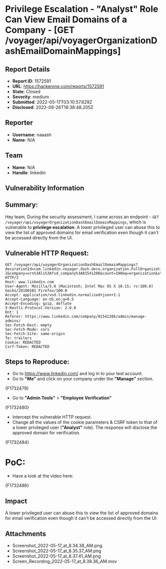 # Privilege Escalation - "Analyst" Role Can View Email Domains of a Company - [GET /voyager/api/voyagerOrganizationDashEmailDomainMappings]

## Report Details
- **Report ID**: 1572591
- **URL**: https://hackerone.com/reports/1572591
- **State**: Closed
- **Severity**: medium
- **Submitted**: 2022-05-17T03:10:57.629Z
- **Disclosed**: 2022-08-26T18:38:48.205Z

## Reporter
- **Username**: naaash
- **Name**: N/A

## Team
- **Name**: N/A
- **Handle**: linkedin

## Vulnerability Information
## Summary:
Hey team,
During the security assessment, I came across an endpoint - `GET /voyager/api/voyagerOrganizationDashEmailDomainMappings`, which is vulnerable to **privilege escalation**. A lower privileged user can abuse this to view the list of approved domains for email verification even though it can't be accessed directly from the UI.

## Vulnerable HTTP Request:
```
GET /voyager/api/voyagerOrganizationDashEmailDomainMappings?decorationId=com.linkedin.voyager.dash.deco.organization.FullOrganizationEmailDomainMapping-2&company=urn%3Ali%3Afsd_company%3A81541206&count=100&q=organization&start=0 HTTP/2
Host: www.linkedin.com
User-Agent: Mozilla/5.0 (Macintosh; Intel Mac OS X 10.15; rv:100.0) Gecko/20100101 Firefox/100.0
Accept: application/vnd.linkedin.normalized+json+2.1
Accept-Language: en-US,en;q=0.5
Accept-Encoding: gzip, deflate
X-Restli-Protocol-Version: 2.0.0
Dnt: 1
Referer: https://www.linkedin.com/company/81541206/admin/manage-admins/
Sec-Fetch-Dest: empty
Sec-Fetch-Mode: cors
Sec-Fetch-Site: same-origin
Te: trailers
Cookie: REDACTED
Csrf-Token: REDACTED
```
## Steps to Reproduce:
* Go to https://www.linkedin.com/ and log in to your test account.
* Go to **"Me"** and click on your company under the **"Manage"** section.

{F1732479}
* Go to **"Admin Tools"** > **"Employee Verification"**

{F1732480}
* Intercept the vulnerable HTTP request.
* Change all the values of the cookie parameters & CSRF token to that of a lower privileged user (**"Analyst"** role). The response will disclose the approved domain for verification.

{F1732484}

# PoC:
* Have a look at the video here:

{F1732486}

## Impact

A lower privileged user can abuse this to view the list of approved domains for email verification even though it can't be accessed directly from the UI.

## Attachments
- Screenshot_2022-05-17_at_8.34.38_AM.png
- Screenshot_2022-05-17_at_8.35.37_AM.png
- Screenshot_2022-05-17_at_8.37.41_AM.png
- Screen_Recording_2022-05-17_at_8.38.36_AM.mov
